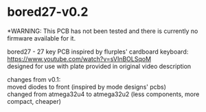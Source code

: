 # bored27-v0.2
*WARNING: This PCB has not been tested and there is currently no firmware available for it.

bored27 - 27 key PCB inspired by flurples' cardboard keyboard: https://www.youtube.com/watch?v=sVInBOLSqoM <br />
designed for use with plate provided in original video description

changes from v0.1: <br />
moved diodes to front (inspired by mode designs' pcbs) <br />
changed from atmega32u4 to atmega32u2 (less components, more compact, cheaper)
